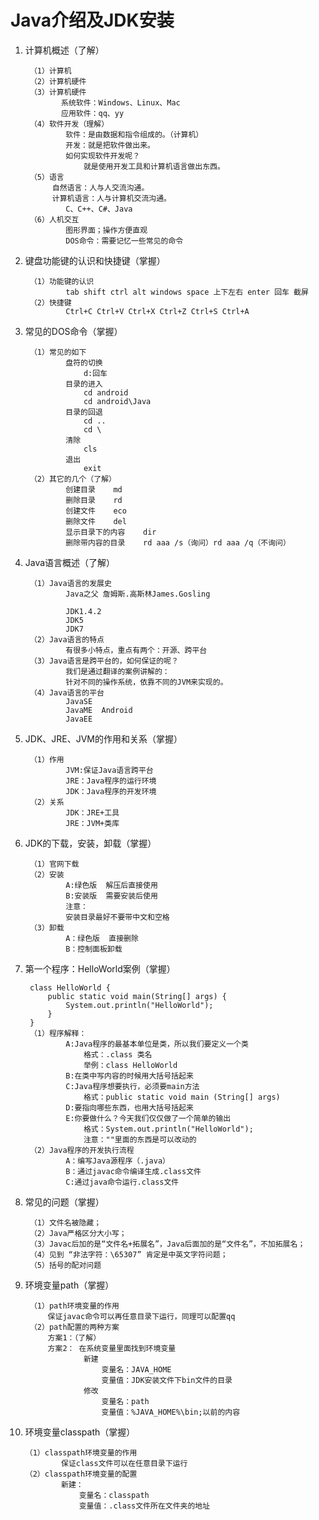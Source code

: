 # Java介绍及JDK安装 #

1. 计算机概述（了解）

	    （1）计算机
	    （2）计算机硬件
		（3）计算机硬件
		       系统软件：Windows、Linux、Mac
			   应用软件：qq、yy
		（4）软件开发（理解）
		        软件：是由数据和指令组成的。（计算机）
				开发：就是把软件做出来。
				如何实现软件开发呢？
				    就是使用开发工具和计算机语言做出东西。
		（5）语言
	         自然语言：人与人交流沟通。
	         计算机语言：人与计算机交流沟通。
	            C、C++、C#、Java
	    （6）人机交互
				图形界面；操作方便直观
				DOS命令：需要记忆一些常见的命令
2. 键盘功能键的认识和快捷键（掌握）
	
	    （1）功能键的认识
				tab shift ctrl alt windows space 上下左右 enter 回车 截屏
		（2）快捷键
				Ctrl+C Ctrl+V Ctrl+X Ctrl+Z Ctrl+S Ctrl+A 
3. 常见的DOS命令（掌握）
	
		（1）常见的如下
				盘符的切换
					d:回车
				目录的进入
					cd android
					cd android\Java
				目录的回退
					cd ..
					cd \
				清除
					cls
				退出
					exit
		（2）其它的几个（了解）
				创建目录	md
				删除目录	rd
				创建文件	eco
				删除文件    del
				显示目录下的内容	dir	
				删除带内容的目录	rd aaa /s（询问）rd aaa /q（不询问）
			
4. Java语言概述（了解）
	
		（1）Java语言的发展史
				Java之父 詹姆斯.高斯林James.Gosling
				
				JDK1.4.2
				JDK5
				JDK7
		（2）Java语言的特点
				有很多小特点，重点有两个：开源、跨平台
		（3）Java语言是跨平台的，如何保证的呢？
				我们是通过翻译的案例讲解的：
				针对不同的操作系统，依靠不同的JVM来实现的。
		（4）Java语言的平台
				JavaSE
				JavaME  Android
				JavaEE
		
5. JDK、JRE、JVM的作用和关系（掌握）
	
		（1）作用
				JVM:保证Java语言跨平台
				JRE：Java程序的运行环境
				JDK：Java程序的开发环境
		（2）关系
				JDK：JRE+工具
				JRE：JVM+类库
6. JDK的下载，安装，卸载（掌握）
	
		（1）官网下载
		（2）安装
				A:绿色版  解压后直接使用
				B:安装版  需要安装后使用
				注意：
				安装目录最好不要带中文和空格
		（3）卸载
				A：绿色版  直接删除
				B：控制面板卸载
7. 第一个程序：HelloWorld案例（掌握）
	
		class HelloWorld {
			public static void main(String[] args) {
				System.out.println("HelloWorld");
			}
		}
		（1）程序解释：
				A:Java程序的最基本单位是类，所以我们要定义一个类
					格式：.class 类名
					举例：class HelloWorld
				B:在类中写内容的时候用大括号括起来
				C:Java程序想要执行，必须要main方法
					格式：public static void main (String[] args) 
				D:要指向哪些东西，也用大括号括起来
				E:你要做什么？今天我们仅仅做了一个简单的输出
					格式：System.out.println("HelloWorld");
					注意：""里面的东西是可以改动的
		（2）Java程序的开发执行流程
				A：编写Java源程序（.java）
				B：通过javac命令编译生成.class文件
				C:通过java命令运行.class文件
8. 常见的问题（掌握）
	
		（1）文件名被隐藏；
		（2）Java严格区分大小写；
		（3）Javac后加的是“文件名+拓展名”，Java后面加的是“文件名”，不加拓展名；
		（4）见到 “非法字符：\65307” 肯定是中英文字符问题；
		（5）括号的配对问题
9. 环境变量path（掌握）
	
		（1）path环境变量的作用
			保证javac命令可以再任意目录下运行，同理可以配置qq
		（2）path配置的两种方案
			方案1：（了解）
			方案2： 在系统变量里面找到环境变量
				    新建
						变量名：JAVA_HOME
						变量值：JDK安装文件下bin文件的目录
					修改
						变量名：path
						变量值：%JAVA_HOME%\bin;以前的内容
10. 环境变量classpath（掌握）
	
		（1）classpath环境变量的作用
				保证class文件可以在任意目录下运行
		（2）classpath环境变量的配置
				新建：
					变量名：classpath
					变量值：.class文件所在文件夹的地址